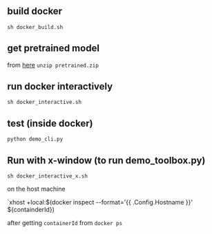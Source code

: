 ## build docker
`sh docker_build.sh`

## get pretrained model
from [here](https://github.com/CorentinJ/Real-Time-Voice-Cloning/wiki/Pretrained-models)
`unzip pretrained.zip`

## run docker interactively
`sh docker_interactive.sh`

## test (inside docker)
`python demo_cli.py`

## Run with x-window (to run demo_toolbox.py)
`sh docker_interactive_x.sh`

on the host machine

`xhost +local:$(docker inspect --format='{{ .Config.Hostname }}' ${containderId})

after getting `containerId` from `docker ps`

